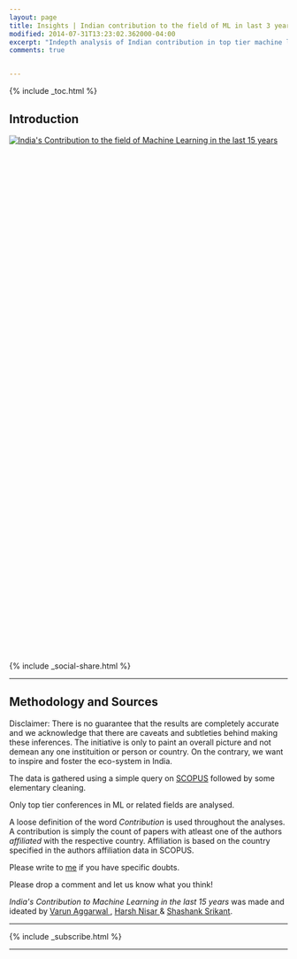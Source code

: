 ```yaml
---
layout: page
title: Insights | Indian contribution to the field of ML in last 3 years
modified: 2014-07-31T13:23:02.362000-04:00
excerpt: "Indepth analysis of Indian contribution in top tier machine learning related conferences in the last 3 years"
comments: true


---
```


{% include _toc.html %}

## Introduction

<script type='text/javascript' src='https://public.tableau.com/javascripts/api/viz_v1.js'></script><div class='tableauPlaceholder' style='width: 654px; height: 919px;'><noscript><a href='http:&#47;&#47;research.aspiringminds.com'><img alt='India&#39;s Contribution to the field of Machine Learning in the last 15 years ' src='https:&#47;&#47;public.tableau.com&#47;static&#47;images&#47;In&#47;IndiascontributionMachineLearning&#47;india&#47;1_rss.png' style='border: none' /></a></noscript><object class='tableauViz' width='654' height='919' style='display:none;'><param name='host_url' value='https%3A%2F%2Fpublic.tableau.com%2F' /> <param name='site_root' value='' /><param name='name' value='IndiascontributionMachineLearning&#47;india' /><param name='tabs' value='no' /><param name='toolbar' value='no' /><param name='static_image' value='https:&#47;&#47;public.tableau.com&#47;static&#47;images&#47;In&#47;IndiascontributionMachineLearning&#47;india&#47;1.png' /> <param name='animate_transition' value='yes' /><param name='display_static_image' value='yes' /><param name='display_spinner' value='yes' /><param name='display_overlay' value='yes' /><param name='display_count' value='yes' /><param name='showVizHome' value='no' /><param name='showTabs' value='y' /><param name='bootstrapWhenNotified' value='true' /></object></div>

<br>

{% include _social-share.html  %}

---

## Methodology and Sources
Disclaimer: There is no guarantee that the results are completely accurate and we acknowledge that there are caveats and subtleties behind making these inferences. The initiative is only to paint an overall picture and not demean any one instituition or person or country. On the contrary, we want to inspire and foster the eco-system in India. 

The data is gathered using a simple query on <a href="http://www.elsevier.com/online-tools/scopus">SCOPUS</a> followed by some elementary cleaning.

Only top tier conferences in ML or related fields are analysed.

A loose definition of the word *Contribution* is used throughout the analyses. A contribution is simply the count of papers with atleast one of the authors *affiliated* with the respective country. Affiliation is based on the country specified in the authors affiliation data in SCOPUS.

Please write to <a href='mailto:nisar.harsh@gmail.com'>me</a> if you have specific doubts.

Please drop a comment and let us know what you think! 

*India's Contribution to Machine Learning in the last 15 years* was made and ideated by <a href="https://www.linkedin.com/pub/varun-aggarwal/0/424/b74" target="_blank"> Varun Aggarwal </a>, <a href='https://in.linkedin.com/pub/harsh-nisar/88/475/b83' target="_blank">Harsh Nisar </a> & <a href="https://www.linkedin.com/pub/shashank-srikant/25/aa1/965" target="_blank">Shashank Srikant</a>.

---

{% include _subscribe.html %}

---




